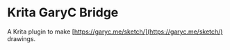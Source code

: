 Krita GaryC Bridge
==================

A Krita plugin to make [https://garyc.me/sketch/](https://garyc.me/sketch/) drawings.
